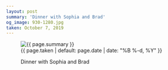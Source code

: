 ```yaml
---
layout: post
summary: 'Dinner with Sophia and Brad'
og_image: 930-1280.jpg
taken: October 7, 2019
---
```


<figure class="post">
 <img alt="{{ page.summary }}" sizes="(min-width: 700px) 50vw, calc(100vw - 2rem)" src="{{ site.assets_url }}/930-640.jpg" srcset="{{ site.assets_url }}/930-320.jpg 320w, {{ site.assets_url }}/930-640.jpg 640w, {{ site.assets_url }}/930-960.jpg 960w, {{ site.assets_url }}/930-1280.jpg 1280w"/>
 <figcaption>
  <time>
   {{ page.taken | default: page.date | date: "%B %-d, %Y" }}
  </time>
  <p>
   Dinner with Sophia and Brad
  </p>
 </figcaption>
</figure>
